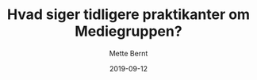 ---
title: "Hvad siger tidligere praktikanter om Mediegruppen?"
description: Beskrivelse af hvad siden handler om.
author: "Mette Bernt"
manchet_text: >-
    Hos Mediegruppen skaber vi forandring gennem historier om mennesker. En af dem er historien om den tidligere misbruger Tage, som vores content- og magasinredaktør Kristine skulle formidle. En helt særlig historie, der rørte hende.
cover_image: "AdobeStock_106059435-1200x801_vmskl4"
date: 2019-09-12
---